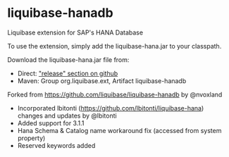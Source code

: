 liquibase-hanadb
================

Liquibase extension for SAP's HANA Database

To use the extension, simply add the liquibase-hana.jar to your classpath.

Download the liquibase-hana.jar file from:
* Direct: ["release" section on github](https://github.com/panthers/liquibase-hanadb/releases)
* Maven: Group org.liquibase.ext, Artifact liquibase-hanadb

Forked from https://github.com/liquibase/liquibase-hanadb by @nvoxland
* Incorporated lbitonti (https://github.com/lbitonti/liquibase-hana) changes and updates by @lbitonti
* Added support for 3.1.1
* Hana Schema & Catalog name workaround fix (accessed from system property)
* Reserved keywords added
